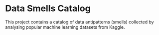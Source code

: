 # Data Smells Catalog

This project contains a catalog of data antipatterns (smells) collected by
analysing popular machine learning datasets from Kaggle.
